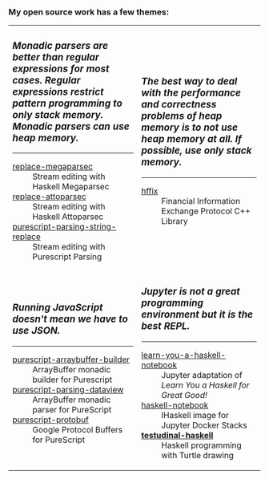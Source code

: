 <h3>My open source work has a few themes:</h3>

<table>
  <tr>
    <td>
      <h3><em>Monadic parsers are better than regular expressions for most cases. Regular expressions restrict pattern programming to only stack memory.
        Monadic parsers can use heap memory.</em></h3>
      <hr/>
      <dl>
        <dt><a href=https://github.com/jamesdbrock/replace-megaparsec>replace-megaparsec</a></dt>
        <dd>Stream editing with Haskell Megaparsec</dd>
        <dt><a href=https://github.com/jamesdbrock/replace-attoparsec>replace-attoparsec</a></dt>
        <dd>Stream editing with Haskell Attoparsec</dd>
        <dt><a href=https://github.com/jamesdbrock/purescript-parsing-string-replace>purescript-parsing-string-replace</a></dt>
        <dd>Stream editing with Purescript Parsing</dd>
      </dl>
    </td>
    <td>
      <h3><em>The best way to deal with the performance and correctness problems of heap memory is to not use heap memory at all. If possible, use
        only stack memory.</em></h3>
      <hr/>
      <dl>
        <dt><a href=https://github.com/jamesdbrock/hffix>hffix</a></dt>
        <dd>Financial Information Exchange Protocol C++ Library</dd>
      </dl>
    </td>
  </tr>
  <tr>
    <td>
      <h3><em>Running JavaScript doesn't mean we have to use JSON.</em></h3>
      <hr/>
      <dl>
        <dt><a href=https://github.com/jamesdbrock/purescript-arraybuffer-builder>purescript-arraybuffer-builder</a></dt>
        <dd>ArrayBuffer monadic builder for Purescript</dd>
        <dt><a href=https://github.com/jamesdbrock/purescript-parsing-dataview>purescript-parsing-dataview</a></dt>
        <dd>ArrayBuffer monadic parser for PureScript</dd>
        <dt><a href=https://github.com/xc-jp/purescript-protobuf>purescript-protobuf</a></dt>
        <dd>Google Protocol Buffers for PureScript</dd>
      </dl>
    </td>
    <td>
      <h3><em>Jupyter is not a great programming environment but it is the best REPL.</em></h3>
      <hr/>
      <dl>
      <dt><a href=https://github.com/jamesdbrock/learn-you-a-haskell-notebook>learn-you-a-haskell-notebook</a></dt>
        <dd>Jupyter adaptation of <em>Learn You a Haskell for Great Good!</em></dd>
        <dt><a href=https://github.com/jamesdbrock/ihaskell-notebook>haskell-notebook</a></dt>
        <dd>IHaskell image for Jupyter Docker Stacks</dd>
        <dt><b><a href=https://github.com/jamesdbrock/testudinal-haskell>testudinal-haskell</a></b></dt>
        <dd>Haskell programming with Turtle drawing</dd>
      </dl>
    </td>
  </tr>
</table>
      

<!--
**jamesdbrock/jamesdbrock** is a ✨ _special_ ✨ repository because its `README.md` (this file) appears on your GitHub profile.

Here are some ideas to get you started:

- 🔭 I’m currently working on ...
- 🌱 I’m currently learning ...
- 👯 I’m looking to collaborate on ...
- 🤔 I’m looking for help with ...
- 💬 Ask me about ...
- 📫 How to reach me: ...
- 😄 Pronouns: ...
- ⚡ Fun fact: ...
-->
